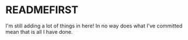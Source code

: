 # READMEFIRST
I'm still adding a lot of things in here! In no way does what I've committed mean that is all I have done.   
